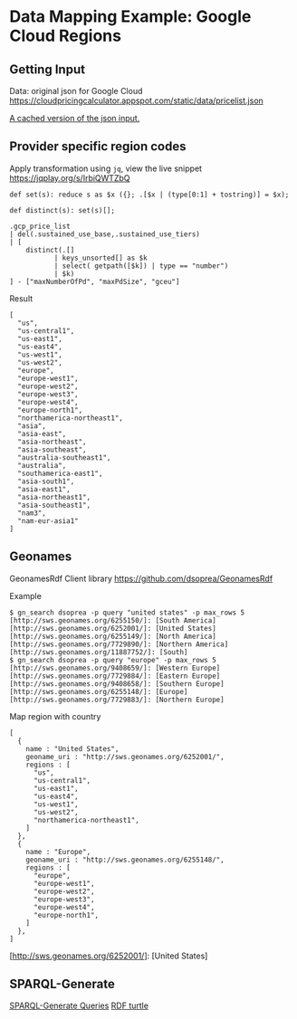 # Data Mapping Example: Google Cloud Regions
## Getting Input
Data: original json for Google Cloud
https://cloudpricingcalculator.appspot.com/static/data/pricelist.json

[A cached version of the json input.](data/pricelist.json)

## Provider specific region codes
Apply transformation using `jq`, view the live snippet https://jqplay.org/s/IrbiQWTZbQ
```
def set(s): reduce s as $x ({}; .[$x | (type[0:1] + tostring)] = $x);

def distinct(s): set(s)[];

.gcp_price_list
| del(.sustained_use_base,.sustained_use_tiers)
| [ 
    distinct(.[]
           | keys_unsorted[] as $k
           | select( getpath([$k]) | type == "number")
           | $k)
] - ["maxNumberOfPd", "maxPdSize", "gceu"]
```
Result
```
[
  "us",
  "us-central1",
  "us-east1",
  "us-east4",
  "us-west1",
  "us-west2",
  "europe",
  "europe-west1",
  "europe-west2",
  "europe-west3",
  "europe-west4",
  "europe-north1",
  "northamerica-northeast1",
  "asia",
  "asia-east",
  "asia-northeast",
  "asia-southeast",
  "australia-southeast1",
  "australia",
  "southamerica-east1",
  "asia-south1",
  "asia-east1",
  "asia-northeast1",
  "asia-southeast1",
  "nam3",
  "nam-eur-asia1"
]
```

## Geonames
GeonamesRdf Client library
https://github.com/dsoprea/GeonamesRdf

Example
```
$ gn_search dsoprea -p query "united states" -p max_rows 5
[http://sws.geonames.org/6255150/]: [South America]
[http://sws.geonames.org/6252001/]: [United States]
[http://sws.geonames.org/6255149/]: [North America]
[http://sws.geonames.org/7729890/]: [Northern America]
[http://sws.geonames.org/11887752/]: [South]
$ gn_search dsoprea -p query "europe" -p max_rows 5
[http://sws.geonames.org/9408659/]: [Western Europe]
[http://sws.geonames.org/7729884/]: [Eastern Europe]
[http://sws.geonames.org/9408658/]: [Southern Europe]
[http://sws.geonames.org/6255148/]: [Europe]
[http://sws.geonames.org/7729883/]: [Northern Europe]
```
Map region with country
```
[
  {
    name : "United States",
    geoname_uri : "http://sws.geonames.org/6252001/",
    regions : [
      "us",
      "us-central1",
      "us-east1",
      "us-east4",
      "us-west1",
      "us-west2",
      "northamerica-northeast1",
    ]
  },
  {
    name : "Europe",
    geoname_uri : "http://sws.geonames.org/6255148/",
    regions : [
      "europe",
      "europe-west1",
      "europe-west2",
      "europe-west3",
      "europe-west4",
      "europe-north1",
    ]
  },
]
```

[http://sws.geonames.org/6252001/]: [United States]

## SPARQL-Generate
[SPARQL-Generate Queries](sparql-generate/gcloud_storage.rqg)
[RDF turtle](sparql-generate/result/gcloud_storage.ttl)
